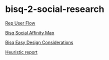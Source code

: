 # bisq-2-social-research

[Rep User Flow](https://miro.com/app/board/uXjVOUYGzqA=/)

[Bisq Social Affinity Map](https://miro.com/app/board/uXjVONbDh3w=/)

[Bisq Easy Design Considerations](https://docs.google.com/document/d/1eqyl0q5glxoP2ywaQv7iZ2lvFZ5bsK9NhJrccJF-6Vs/edit?usp=sharing)

[Heuristic report](bisq2%20ux%20heuristics%20table.xlsx)
